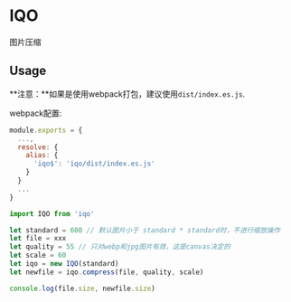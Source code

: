 # IQO

图片压缩

## Usage

**注意：**如果是使用webpack打包，建议使用`dist/index.es.js`.

webpack配置:

```javascript
module.exports = {
  ...,
  resolve: {
    alias: {
      'iqo$': 'iqo/dist/index.es.js'
    }
  }
  ...
}
```

```javascript
import IQO from 'iqo'

let standard = 600 // 默认图片小于 standard * standard时，不进行缩放操作
let file = xxx
let quality = 55 // 只对webp和jpg图片有效，这是canvas决定的
let scale = 60
let iqo = new IQO(standard)
let newfile = iqo.compress(file, quality, scale)

console.log(file.size, newfile.size)
```
